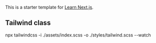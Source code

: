 This is a starter template for [Learn Next.js](https://nextjs.org/learn).

## Tailwind class
npx tailwindcss -i ./assets/index.scss -o ./styles/tailwind.scss --watch